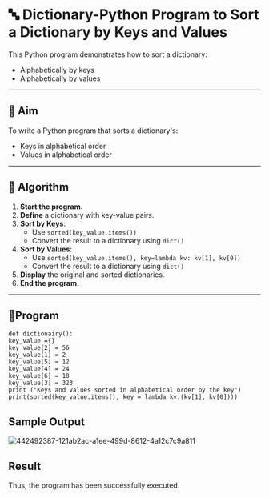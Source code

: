 # 🔤 Dictionary-Python Program to Sort a Dictionary by Keys and Values

This Python program demonstrates how to sort a dictionary:
- Alphabetically by keys
- Alphabetically by values

---

## 🎯 Aim

To write a Python program that sorts a dictionary's:
- Keys in alphabetical order
- Values in alphabetical order

---

## 🧠 Algorithm

1. **Start the program.**
2. **Define** a dictionary with key-value pairs.
3. **Sort by Keys**:
   - Use `sorted(key_value.items())`
   - Convert the result to a dictionary using `dict()`
4. **Sort by Values**:
   - Use `sorted(key_value.items(), key=lambda kv: kv[1], kv[0])`
   - Convert the result to a dictionary using `dict()`
5. **Display** the original and sorted dictionaries.
6. **End the program.**

---

## 🧪Program
```
def dictionairy(): 
key_value ={} 
key_value[2] = 56       
key_value[1] = 2 
key_value[5] = 12 
key_value[4] = 24 
key_value[6] = 18      
key_value[3] = 323 
print ("Keys and Values sorted in alphabetical order by the key") 
print(sorted(key_value.items(), key = lambda kv:(kv[1], kv[0])))
```
## Sample Output
![442492387-121ab2ac-a1ee-499d-8612-4a12c7c9a811](https://github.com/user-attachments/assets/12dcafb1-d204-4bb0-b02b-6f88baa6ccc3)

## Result
Thus, the program has been successfully executed.
